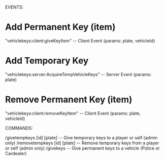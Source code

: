EVENTS:

# Add Permanent Key (item)
"vehiclekeys:client:giveKeyItem" -- Client Event (params: plate, vehicleId)

# Add Temporary Key
"vehiclekeys:server:AcquireTempVehicleKeys" -- Server Event (params: plate)

# Remove Permanent Key (item)
"vehiclekeys:client:removeKeyItem" -- Client Event (params: plate, vehicleId)


COMMANDS:

/givetempkeys [id] [plate] -- Give temporary keys to a player or self (admin only)
/removetempkeys [id] [plate] -- Remove temporary keys from a player or self (admin only)
/givekeys -- Give permanent keys to a vehicle (Police or Cardealer)